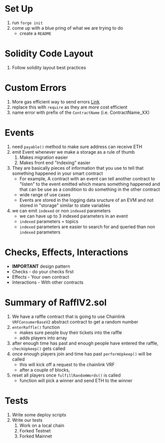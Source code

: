 # Set Up

1. run `forge init`
2. come up with a blue pring of what we are trying to do
    - create a `README`

# Solidity Code Layout

1. Follow solidity layout best practices

# Custom Errors

1. More gas efficient way to send errors [Link](https://soliditylang.org/blog/2021/04/21/custom-errors/)
2. replace this with `require` as they are more cost efficient
3. name error with prefix of the `ContractName` (i.e. ContractName_XX)

# Events
1. need `payable()` method to make sure address can receive ETH
2. emit Event whenever we make a storage as a rule of thumb
    1. Makes migration easier
    2. Makes front end "Indexing" easier
3. They are basically pieces of information that you use to tell that something happened in your smart contract
    - For example, A contract with an event can tell another contract to "listen" to the event emitted which means something happened and that can be use as a condition to do something in the other contract
    - wide range of use cases
    - Events are stored in the logging data sructure of an EVM and not stored in "storage" similar to state variables
4. we can emit `indexed` or non `indexed` parameters
    - we can have up to 3 indexed parameters in an event
    - `indexed` parameters = topics
    - `indexed` parameters are easier to search for and queried than non `indexed` parameters

# Checks, Effects, Interactions

- **IMPORTANT** design pattern
- Checks - do your checks first 
- Effects - Your own contract
- Interactions - With other contracts

# Summary of RafflV2.sol
1. We have a raffle contract that is going to use Chainlink `VRFConsumerBaseV2` abstract contract to get a random number
2. `enterRaffle()` function
    - makes sure people buy their tickets into the raffle
    - adds players into array
3. after enough time has past and enough people have entered the raffle, `checkUpkeep()` gets called
4. once enough players join and time has past `performUpkeep()` will be called
    - this will kick off a request to the chainlink VRF
    - after a couple of blocks, 
5. reset all players once `fulfillRandomWords()` is called
    - function will pick a winner and send ETH to the winner

# Tests

1. Write some deploy scripts
2. Write our tests
    1. Work on a local chain
    2. Forked Testnet
    3. Forked Mainnet